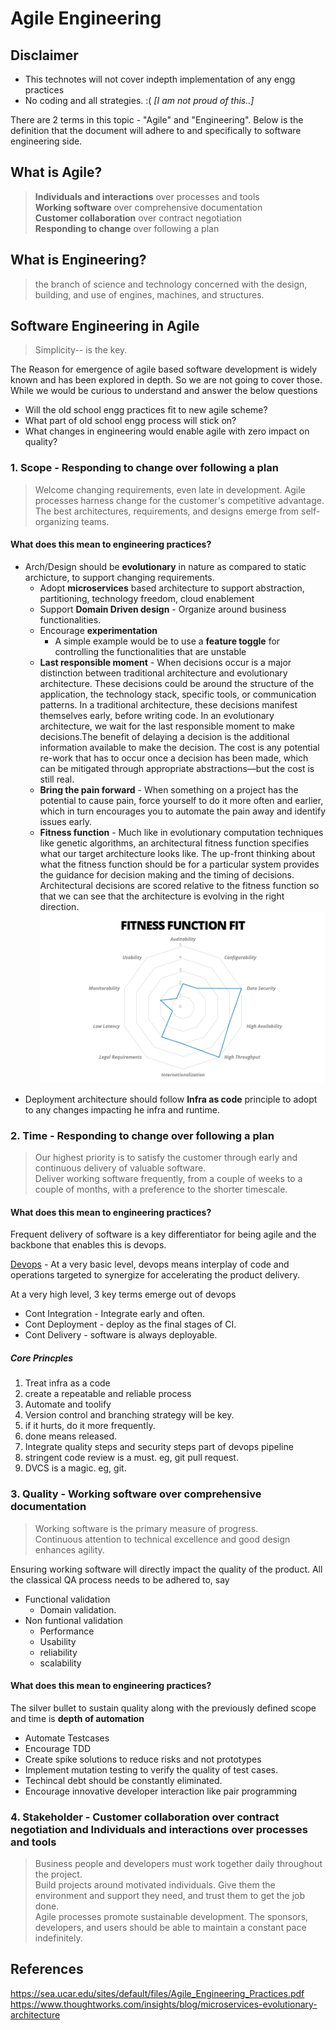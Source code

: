 # Agile Engineering

## Disclaimer
* This technotes will not cover indepth implementation of any engg practices
* No coding and all strategies. :( *[I am not proud of this..]*

There are 2 terms in this topic - "Agile" and "Engineering". Below is the definition that the document will adhere to and specifically to software engineering side.

## What is Agile?

> **Individuals and interactions** over processes and tools <br>
> **Working software** over comprehensive documentation <br>
> **Customer collaboration** over contract negotiation <br>
> **Responding to change** over following a plan <br>

## What is Engineering?
> the branch of science and technology concerned with the design, building, and use of engines, machines, and structures.



## Software Engineering in Agile
> Simplicity-- is the key.<br>

The Reason for emergence of agile based software development is widely known and has been explored in depth. So we are not going to cover those. While we would be curious to understand and answer the below questions
* Will the old school engg practices fit to new agile scheme?
* What part of old school engg process will stick on?
* What changes in engineering would enable agile with zero impact on quality?

### 1. Scope  - **Responding to change** over following a plan
> Welcome changing requirements, even late in
development. Agile processes harness change for
the customer's competitive advantage. <br>
> The best architectures, requirements, and designs
emerge from self-organizing teams.<br>

#### What does this mean to engineering practices? 
* Arch/Design should be **evolutionary** in nature as compared to static archicture, to support changing requirements.
    *  Adopt **microservices** based architecture to support abstraction, partitioning, technology freedom, cloud enablement
    * Support **Domain Driven design** - Organize around business functionalities.
    * Encourage **experimentation**
        * A simple example would be to use a **feature toggle** for controlling the functionalities that are unstable
    * **Last responsible moment** - When decisions occur is a major distinction between traditional architecture and evolutionary architecture. These decisions could be around the structure of the application, the technology stack, specific tools, or communication patterns. In a traditional architecture, these decisions manifest themselves early, before writing code. In an evolutionary architecture, we wait for the last responsible moment to make decisions.The benefit of delaying a decision is the additional information available to make the decision. The cost is any potential re-work that has to occur once a decision has been made, which can be mitigated through appropriate abstractions—but the cost is still real. 
    * **Bring the pain forward** - When something on a project has the potential to cause pain, force yourself to do it more often and earlier, which in turn encourages you to automate the pain away and identify issues early. 
    * **Fitness function** - Much like in evolutionary computation techniques like genetic algorithms, an architectural fitness function specifies what our target architecture looks like. The up-front thinking about what the fitness function should be for a particular system provides the guidance for decision making and the timing of decisions. Architectural decisions are scored relative to the fitness function so that we can see that the architecture is evolving in the right direction. 
![alt text][logo1]

[logo1]: fitness.png ""

* Deployment architecture should follow **Infra as code** principle to adopt to any changes impacting he infra and runtime.

### 2. Time - **Responding to change** over following a plan
> Our highest priority is to satisfy the customer
through early and continuous delivery
of valuable software.<br>
> Deliver working software frequently, from a
couple of weeks to a couple of months, with a
preference to the shorter timescale.<br>

#### What does this mean to engineering practices? 
Frequent delivery of software is a key differentiator for being agile and the backbone that enables this is devops.

[Devops](https://github.com/gearuprepo/technotes/blob/master/IT/Engg%20Process/devops/devops.md) - At a very basic level, devops means interplay of code and operations targeted to synergize for accelerating the product delivery.

At a very high level, 3 key terms emerge out of devops
* Cont Integration - Integrate early and often.
* Cont Deployment - deploy as the final stages of CI.
* Cont Delivery - software is always deployable.

##### Core Princples
1. Treat infra as a code
2. create a repeatable and reliable process
3. Automate and toolify
4. Version control and branching strategy will be key.
5. if it hurts, do it more frequently.
6. done means released.
7. Integrate quality steps and security steps part of devops pipeline
8. stringent code review is a must. eg, git pull request.
9. DVCS is a magic. eg, git.


### 3. Quality - **Working software** over comprehensive documentation
> Working software is the primary measure of progress.<br>
> Continuous attention to technical excellence
and good design enhances agility.<br>

Ensuring working software will directly impact the quality of the product. All the classical QA process needs to be adhered to, say
* Functional validation
    * Domain validation.
* Non funtional validation
    * Performance
    * Usability
    * reliability
    * scalability


#### What does this mean to engineering practices? 

The silver bullet to sustain quality along with the previously defined scope and time is **depth of automation**

* Automate Testcases
* Encourage TDD
* Create spike solutions to reduce risks and not prototypes
* Implement mutation testing to verify the quality of test cases.
* Techincal debt should be constantly eliminated.
* Encourage innovative developer interaction like  pair programming




### 4. Stakeholder - **Customer collaboration** over contract negotiation and **Individuals and interactions** over processes and tools
> Business people and developers must work
together daily throughout the project.<br>
> Build projects around motivated individuals.
Give them the environment and support they need,
and trust them to get the job done.<br>
> Agile processes promote sustainable development.
The sponsors, developers, and users should be able
to maintain a constant pace indefinitely.<br>







## References
https://sea.ucar.edu/sites/default/files/Agile_Engineering_Practices.pdf <br>
https://www.thoughtworks.com/insights/blog/microservices-evolutionary-architecture<br>
